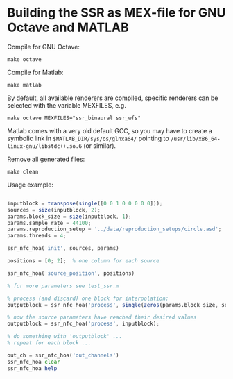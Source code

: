 Building the SSR as MEX-file for GNU Octave and MATLAB
======================================================

Compile for GNU Octave:

    make octave

Compile for Matlab:

    make matlab

By default, all available renderers are compiled, specific renderers can be
selected with the variable MEXFILES, e.g.

    make octave MEXFILES="ssr_binaural ssr_wfs"

Matlab comes with a very old default GCC, so you may have to create
a symbolic link in `$MATLAB_DIR/sys/os/glnxa64/` pointing to
`/usr/lib/x86_64-linux-gnu/libstdc++.so.6` (or similar).

Remove all generated files:

    make clean

Usage example:

``` octave

inputblock = transpose(single([0 0 1 0 0 0 0 0]));
sources = size(inputblock, 2);
params.block_size = size(inputblock, 1);
params.sample_rate = 44100;
params.reproduction_setup = '../data/reproduction_setups/circle.asd';
params.threads = 4;

ssr_nfc_hoa('init', sources, params)

positions = [0; 2];  % one column for each source

ssr_nfc_hoa('source_position', positions)

% for more parameters see test_ssr.m

% process (and discard) one block for interpolation:
outputblock = ssr_nfc_hoa('process', single(zeros(params.block_size, sources)));

% now the source parameters have reached their desired values
outputblock = ssr_nfc_hoa('process', inputblock);

% do something with 'outputblock' ...
% repeat for each block ...

out_ch = ssr_nfc_hoa('out_channels')
ssr_nfc_hoa clear
ssr_nfc_hoa help

```
